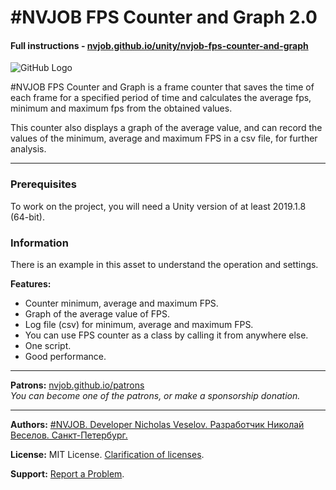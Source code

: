 # #NVJOB FPS Counter and Graph 2.0
#### Full instructions - [nvjob.github.io/unity/nvjob-fps-counter-and-graph](https://nvjob.github.io/unity/nvjob-fps-counter-and-graph)

![GitHub Logo](https://nvjob.github.io/repo/unity%20assets/fps%20counter%20and%20graph/pic/5.jpg)

#NVJOB FPS Counter and Graph is a frame counter that saves the time of each frame for a specified period of time and calculates the average fps, minimum and maximum fps from the obtained values.

This counter also displays a graph of the average value, and can record the values ​​of the minimum, average and maximum FPS in a csv file, for further analysis.

-------------------------------------------------------------------

### Prerequisites
To work on the project, you will need a Unity version of at least 2019.1.8 (64-bit).

### Information
There is an example in this asset to understand the operation and settings.

<strong>Features:</strong>
- Counter minimum, average and maximum FPS.<br>
- Graph of the average value of FPS.<br>
- Log file (csv) for minimum, average and maximum FPS.<br>
- You can use FPS counter as a class by calling it from anywhere else.<br>
- One script.<br>
- Good performance.

-------------------------------------------------------------------

**Patrons:** [nvjob.github.io/patrons](https://nvjob.github.io/patrons)<br>
*You can become one of the patrons, or make a sponsorship donation.*

-------------------------------------------------------------------

**Authors:** [#NVJOB. Developer Nicholas Veselov. Разработчик Николай Веселов. Санкт-Петербург.](https://nvjob.github.io)

**License:** MIT License. [Clarification of licenses](https://nvjob.github.io/mit-license).

**Support:** [Report a Problem](https://nvjob.github.io/reportaproblem/).
